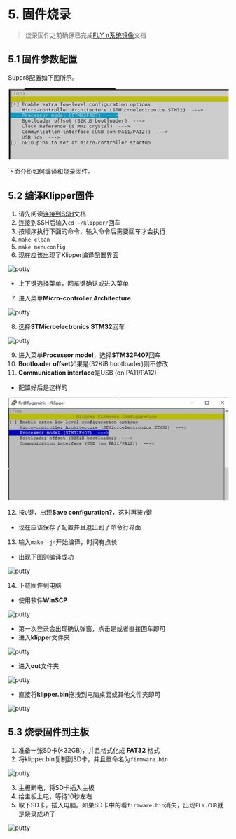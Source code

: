 # 5. 固件烧录

> 烧录固件之前确保已完成[FLY π系统镜像](/board/fly_pi/FLY_π_description1 "点击即可跳转")文档

## 5.1 固件参数配置

Super8配置如下图所示。

<img src="../../images/boards/fly_super8/e3v2config.png" alt="e3v2config" style="zoom:150%;" />

下面介绍如何编译和烧录固件。

## 5.2 编译Klipper固件

1. 请先阅读[连接到SSH](/board/fly_pi/FLY_π_description5 "点击即可跳转")文档
2. 连接到SSH后输入```cd ~/klipper/```回车
3. 按顺序执行下面的命令，输入命令后需要回车才会执行
4. ```make clean```
5. ```make menuconfig```
6. 现在应该出现了Klipper编译配置界面

![putty](../../images/firmware/make1.png ":no-zooom")

* 上下键选择菜单，回车键确认或进入菜单
7. 进入菜单**Micro-controller Architecture**

![putty](../../images/firmware/make2.png ":no-zooom")

8. 选择**STMicroelectronics STM32**回车

![putty](../../images/firmware/make3.png ":no-zooom")

9. 进入菜单**Processor model**，选择**STM32F407**回车
10. **Bootloader offset**如果是(32KiB bootloader)则不修改
11. **Communication interface**是USB (on PA11/PA12)
* 配置好后是这样的

![f407](../../images/boards/fly_super8/f407.png)

12. 按```Q```键，出现**Save configuration?**，这时再按```Y```键
* 现在应该保存了配置并且退出到了命令行界面

13. 输入```make -j4```开始编译，时间有点长

* 出现下图则编译成功

![putty](../../images/firmware/make5.png ":no-zooom")

14. 下载固件到电脑

* 使用软件**WinSCP**

![putty](../../images/firmware/down1.png ":no-zooom")

* 第一次登录会出现确认弹窗，点击是或者直接回车即可
* 进入**klipper**文件夹

![putty](../../images/firmware/down2.png ":no-zooom")

* 进入**out**文件夹

![putty](../../images/firmware/down3.png ":no-zooom")

* 直接将**klipper.bin**拖拽到电脑桌面或其他文件夹即可

![putty](../../images/firmware/down4.png ":no-zooom")

## 5.3  烧录固件到主板

1. 准备一张SD卡(<32GB)，并且格式化成 **FAT32** 格式
2. 将klipper.bin复制到SD卡，并且重命名为```firmware.bin```

![putty](../../images/firmware/flash1.png ":no-zooom")

3. 主板断电，将SD卡插入主板
4. 给主板上电，等待10秒左右
5. 取下SD卡，插入电脑。如果SD卡中的看``firmware.bin``消失，出现```FLY.CUR```就是烧录成功了

![putty](../../images/firmware/flash2.png ":no-zooom")
